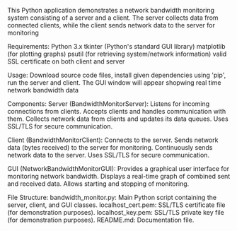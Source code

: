 This Python application demonstrates a network bandwidth monitoring system consisting of a server and a client. The server collects data from connected clients, while the client sends network data to the 
server for monitoring

Requirements:
Python 3.x
tkinter (Python's standard GUI library)
matplotlib (for plotting graphs)
psutil (for retrieving system/network information)
valid SSL certificate on both client and server


Usage: Download source code files, install given dependencies using 'pip', run the server and client. The GUI window will appear shopwing real time network bandwidth data

Components:
Server (BandwidthMonitorServer):
Listens for incoming connections from clients. Accepts clients and handles communication with them. Collects network data from clients and updates its data queues. Uses SSL/TLS for secure communication.

Client (BandwidthMonitorClient):
Connects to the server. Sends network data (bytes received) to the server for monitoring. Continuously sends network data to the server. Uses SSL/TLS for secure communication.

GUI (NetworkBandwidthMonitorGUI):
Provides a graphical user interface for monitoring network bandwidth. Displays a real-time graph of combined sent and received data. Allows starting and stopping of monitoring.


File Structure:
bandwidth_monitor.py: Main Python script containing the server, client, and GUI classes.
localhost_cert.pem: SSL/TLS certificate file (for demonstration purposes).
localhost_key.pem: SSL/TLS private key file (for demonstration purposes).
README.md: Documentation file.
